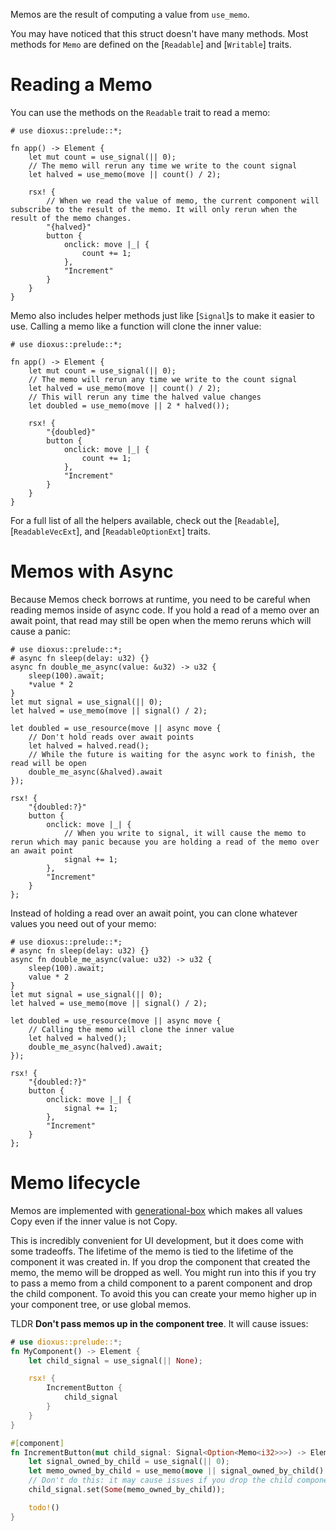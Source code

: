 Memos are the result of computing a value from `use_memo`.

You may have noticed that this struct doesn't have many methods. Most methods for `Memo` are defined on the [`Readable`] and [`Writable`] traits.

# Reading a Memo

You can use the methods on the `Readable` trait to read a memo:

```rust, no_run
# use dioxus::prelude::*;

fn app() -> Element {
    let mut count = use_signal(|| 0);
    // The memo will rerun any time we write to the count signal
    let halved = use_memo(move || count() / 2);

    rsx! {
        // When we read the value of memo, the current component will subscribe to the result of the memo. It will only rerun when the result of the memo changes.
        "{halved}"
        button {
            onclick: move |_| {
                count += 1;
            },
            "Increment"
        }
    }
}
```

Memo also includes helper methods just like [`Signal`]s to make it easier to use. Calling a memo like a function will clone the inner value:

```rust, no_run
# use dioxus::prelude::*;

fn app() -> Element {
    let mut count = use_signal(|| 0);
    // The memo will rerun any time we write to the count signal
    let halved = use_memo(move || count() / 2);
    // This will rerun any time the halved value changes
    let doubled = use_memo(move || 2 * halved());

    rsx! {
        "{doubled}"
        button {
            onclick: move |_| {
                count += 1;
            },
            "Increment"
        }
    }
}
```

For a full list of all the helpers available, check out the [`Readable`], [`ReadableVecExt`], and [`ReadableOptionExt`] traits.

# Memos with Async

Because Memos check borrows at runtime, you need to be careful when reading memos inside of async code. If you hold a read of a memo over an await point, that read may still be open when the memo reruns which will cause a panic:

```rust, no_run
# use dioxus::prelude::*;
# async fn sleep(delay: u32) {}
async fn double_me_async(value: &u32) -> u32 {
    sleep(100).await;
    *value * 2
}
let mut signal = use_signal(|| 0);
let halved = use_memo(move || signal() / 2);

let doubled = use_resource(move || async move {
    // Don't hold reads over await points
    let halved = halved.read();
    // While the future is waiting for the async work to finish, the read will be open
    double_me_async(&halved).await
});

rsx! {
    "{doubled:?}"
    button {
        onclick: move |_| {
            // When you write to signal, it will cause the memo to rerun which may panic because you are holding a read of the memo over an await point
            signal += 1;
        },
        "Increment"
    }
};
```

Instead of holding a read over an await point, you can clone whatever values you need out of your memo:

```rust, no_run
# use dioxus::prelude::*;
# async fn sleep(delay: u32) {}
async fn double_me_async(value: u32) -> u32 {
    sleep(100).await;
    value * 2
}
let mut signal = use_signal(|| 0);
let halved = use_memo(move || signal() / 2);

let doubled = use_resource(move || async move {
    // Calling the memo will clone the inner value
    let halved = halved();
    double_me_async(halved).await;
});

rsx! {
    "{doubled:?}"
    button {
        onclick: move |_| {
            signal += 1;
        },
        "Increment"
    }
};
```

# Memo lifecycle

Memos are implemented with [generational-box](https://crates.io/crates/generational-box) which makes all values Copy even if the inner value is not Copy.

This is incredibly convenient for UI development, but it does come with some tradeoffs. The lifetime of the memo is tied to the lifetime of the component it was created in. If you drop the component that created the memo, the memo will be dropped as well. You might run into this if you try to pass a memo from a child component to a parent component and drop the child component. To avoid this you can create your memo higher up in your component tree, or use global memos.

TLDR **Don't pass memos up in the component tree**. It will cause issues:

```rust
# use dioxus::prelude::*;
fn MyComponent() -> Element {
    let child_signal = use_signal(|| None);

    rsx! {
        IncrementButton {
            child_signal
        }
    }
}

#[component]
fn IncrementButton(mut child_signal: Signal<Option<Memo<i32>>>) -> Element {
    let signal_owned_by_child = use_signal(|| 0);
    let memo_owned_by_child = use_memo(move || signal_owned_by_child() * 2);
    // Don't do this: it may cause issues if you drop the child component
    child_signal.set(Some(memo_owned_by_child));

    todo!()
}
```
